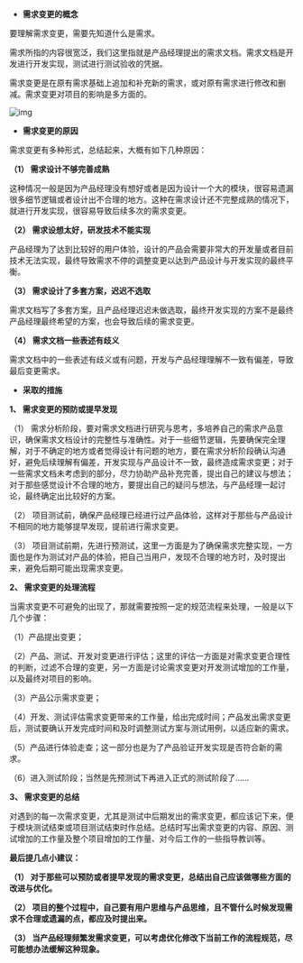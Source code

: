 - **需求变更的概念**

要理解需求变更，需要先知道什么是需求。

需求所指的内容很宽泛，我们这里指就是产品经理提出的需求文档。需求文档是开发进行开发实现，测试进行测试验收的凭据。

需求变更是在原有需求基础上追加和补充新的需求，或对原有需求进行修改和删减。需求变更对项目的影响是多方面的。

![img](https://mmbiz.qpic.cn/mmbiz_png/za53OcOES1QiaCpAgaOOoOrrKdfbP78qJ5sXT36qnia5w18MnulnvS8I7o31kkEcwRAW1U3xOm9XficUyW5OCbGww/640?wx_fmt=png&tp=webp&wxfrom=5&wx_lazy=1&wx_co=1)

- **需求变更的原因**

需求变更有多种形式，总结起来，大概有如下几种原因：

**（1）      需求设计不够完善成熟**

这种情况一般是因为产品经理没有想好或者是因为设计一个大的模块，很容易遗漏很多细节逻辑或者设计出不合理的地方。这种在需求设计还不完整成熟的情况下，就进行开发实现，很容易导致后续多次的需求变更。

**（2）      需求设想太好，研发技术不能实现**

  产品经理为了达到比较好的用户体验，设计的产品会需要非常大的开发量或者目前技术无法实现，最终导致需求不停的调整变更以达到产品设计与开发实现的最终平衡。

**（3）      需求设计了多套方案，迟迟不选取**

需求文档写了多套方案，且产品经理迟迟未做选取，最终开发实现的方案不是最终产品经理最终希望的方案，也会导致后续的需求变更。

**（4）      需求文档一些表述有歧义**

需求文档中的一些表述有歧义或有问题，开发与产品经理理解不一致有偏差，导致最后变更需求。



- **采取的措施**

**1、  需求变更的预防或提早发现**

（1）      需求分析阶段，要对需求文档进行研究与思考，多培养自己的需求产品意识，确保需求文档设计的完整性与准确性。对于一些细节逻辑，先要确保完全理解，对于不确定的地方或者觉得设计有问题的地方，要在需求分析阶段确认沟通好，避免后续理解有偏差，开发实现与产品设计不一致，最终造成需求变更；对于一些需求文档未考虑到的部分，尽力协助产品补充完善，提出自己的建议与想法；对于那些感觉设计不合理的地方，要提出自己的疑问与想法，与产品经理一起讨论，最终确定出比较好的方案。

（2）      项目测试前，确保产品经理已经进行过产品体验，这样对于那些与产品设计不相同的地方能够提早发现，提前进行需求变更。

（3）      项目测试前期，先进行预测试，这里一方面是为了确保需求完整实现，一方面也是作为测试对产品的体验，把自己当用户，发现不合理的地方时，及时提出来，避免后期可能出现需求变更。



**2、  需求变更的处理流程**

当需求变更不可避免的出现了，那就需要按照一定的规范流程来处理，一般是以下几个步骤：

（1）产品提出变更；

（2）产品、测试、开发对变更进行评估；这里的评估一方面是对需求变更合理性的判断，过滤不合理的变更，另一方面是讨论需求变更对开发测试增加的工作量，以及最终对项目的影响。

（3）产品公示需求变更；

（4）开发、测试评估需求变更带来的工作量，给出完成时间；产品发出需求变更后，测试要确认开发完成时间和及时调整测试方案与测试用例，以适应新的需求。

（5）产品进行体验走查；这一部分也是为了产品验证开发实现是否符合新的需求。

（6）进入测试阶段；当然是先预测试下再进入正式的测试阶段了……



**3、  需求变更的总结**

对遇到的每一次需求变更，尤其是测试中后期发出的需求变更，都应该记下来，便于模块测试结束或项目测试结束时作总结。总结时写出需求变更的内容、原因、测试增加的工作量及整个项目增加的工作量、对今后工作的一些指导教训等。

**最后提几点小建议：**

**（1）      对于那些可以预防或者提早发现的需求变更，总结出自己应该做哪些方面的改进与优化。**

**（2）      项目的整个过程中，自己要有用户思维与产品思维，且不管什么时候发现需求不合理或遗漏的点，都应及时提出来。**

**（3）      当产品经理频繁发需求变更，可以考虑优化修改下当前工作的流程规范，尽可能想办法缓解这种现象。**